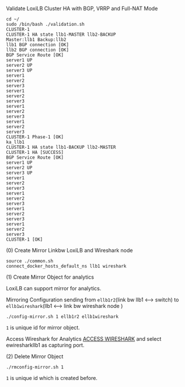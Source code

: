 

Validate LoxiLB Cluster HA with BGP, VRRP and Full-NAT Mode

```
cd ~/
sudo /bin/bash ./validation.sh
CLUSTER-1
CLUSTER-1 HA state llb1-MASTER llb2-BACKUP
Master:llb1 Backup:llb2
llb1 BGP connection [OK]
llb2 BGP connection [OK]
BGP Service Route [OK]
server1 UP
server2 UP
server3 UP
server1
server2
server3
server1
server2
server3
server1
server2
server3
server1
server2
server3
CLUSTER-1 Phase-1 [OK]
ka_llb1
CLUSTER-1 HA state llb1-BACKUP llb2-MASTER
CLUSTER-1 HA [SUCCESS]
BGP Service Route [OK]
server1 UP
server2 UP
server3 UP
server1
server2
server3
server1
server2
server3
server1
server2
server3
server1
server2
server3
CLUSTER-1 [OK]
```

(0) Create Mirror Linkbw LoxiLB and Wireshark node
```
source ./common.sh
connect_docker_hosts_default_ns llb1 wireshark
```

(1) Create Mirror Object for analytics

LoxiLB can support mirror for analytics. 

Mirroring Configuration sending from `ellb1r2`(link bw llb1 <--> switch) to `ellb1wireshark`(llb1 <--> link bw wireshark node )

```
./config-mirror.sh 1 ellb1r2 ellb1wireshark
```

`1` is unique id for mirror object.

Access Wireshark for Analytics [ACCESS WIRESHARK]({{TRAFFIC_HOST1_3000}}) and select ewiresharkllb1 as capturing port.

(2) Delete Mirror Object

```
./rmconfig-mirror.sh 1 
```

`1` is unique id which is created before.
